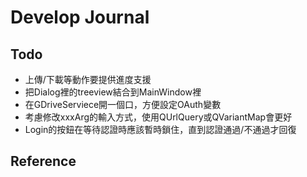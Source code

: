 # Develop Journal

## Todo

- 上傳/下載等動作要提供進度支援
- 把Dialog裡的treeview結合到MainWindow裡
- 在GDriveServiece開一個口，方便設定OAuth變數
- 考慮修改xxxArg的輸入方式，使用QUrlQuery或QVariantMap會更好
- Login的按鈕在等待認證時應該暫時鎖住，直到認證通過/不通過才回復

## Reference